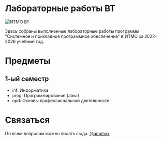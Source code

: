 # Лабораторные работы ВТ

![ИТМО ВТ](https://se.ifmo.ru/o/helios-theme/images/itmo-cs-logo.png)

Здесь собраны выполненные лабораторные работы
программы "Системное и прикладное программное обеспечение" в ИТМО
за 2022-2026 учебный год.

# Предметы
## 1-ый семестр
- inf: Информатика
- prog: Программирование (Java)
- opd: Основы профессиональной деятельности

# Связаться
По всем вопросам можно писать сюда: [@amphyx](https://t.me/amphyx).

